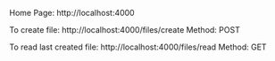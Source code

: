 Home Page: http://localhost:4000

To create file: http://localhost:4000/files/create 
Method: POST

To read last created file: http://localhost:4000/files/read
Method: GET

